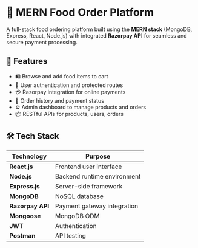 # 🍔 MERN Food Order Platform

A full-stack food ordering platform built using the **MERN stack** (MongoDB, Express, React, Node.js) with integrated **Razorpay API** for seamless and secure payment processing.


## 🚀 Features

- 🛍️ Browse and add food items to cart
- 🔐 User authentication and protected routes
- 💳 Razorpay integration for online payments
- 🧾 Order history and payment status
- ⚙️ Admin dashboard to manage products and orders
- 📦 RESTful APIs for products, users, orders


## 🛠️ Tech Stack

| Technology    | Purpose                           |
|---------------|-----------------------------------|
| **React.js**  | Frontend user interface            |
| **Node.js**   | Backend runtime environment        |
| **Express.js**| Server-side framework              |
| **MongoDB**   | NoSQL database                     |
| **Razorpay API** | Payment gateway integration     |
| **Mongoose**  | MongoDB ODM                        |
| **JWT**       | Authentication                     |
| **Postman**   | API testing                        |

